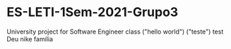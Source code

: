 # ES-LETI-1Sem-2021-Grupo3
University project for Software Engineer class
("hello world")
("teste")
test
Deu nike familia

